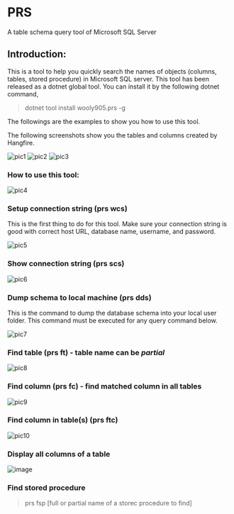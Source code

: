 # PRS
A table schema query tool of Microsoft SQL Server

## Introduction:
This is a tool to help you quickly search the names of objects (columns, tables, stored procedure) in Microsoft SQL server.
This tool has been released as a dotnet global tool. You can install it by the following dotnet command,
>dotnet tool install wooly905.prs -g

The followings are the examples to show you how to use this tool.

The following screenshots show you the tables and columns created by Hangfire.

![pic1](https://user-images.githubusercontent.com/18693681/129477044-0f98c657-97c3-4d98-8540-1f3ee8f4fe2c.JPG)
![pic2](https://user-images.githubusercontent.com/18693681/129477114-e508e069-b4d7-4694-a07f-3eb24f10ad78.JPG)
![pic3](https://user-images.githubusercontent.com/18693681/129477117-53aeb080-3579-4664-8fce-cddeb5f9979c.JPG)

### How to use this tool:

![pic4](https://user-images.githubusercontent.com/18693681/129477875-8d3707f9-c85c-40e4-901e-b6ecdc0cf34a.JPG)

### Setup connection string (prs wcs)

This is the first thing to do for this tool. Make sure your connection string is good with correct host URL, database name, username, and password.

![pic5](https://user-images.githubusercontent.com/18693681/129477397-7de49c08-5844-4938-a73c-bf93377af9c4.JPG)

### Show connection string (prs scs)

![pic6](https://user-images.githubusercontent.com/18693681/129477454-07529fde-7f86-49bc-83fd-573251a509d4.JPG)

### Dump schema to local machine (prs dds)

This is the command to dump the database schema into your local user folder. 
This command must be executed for any query command below.

![pic7](https://user-images.githubusercontent.com/18693681/129477524-83185aa4-871d-47c6-beed-0cf169d168bc.JPG)

### Find table (prs ft) - table name can be *partial*

![pic8](https://user-images.githubusercontent.com/18693681/129477565-0ada3957-a093-4a77-a8c4-bf055ac5677d.JPG)

### Find column (prs fc) - find matched column in all tables

![pic9](https://user-images.githubusercontent.com/18693681/129477624-0573396e-f94e-4217-b3b3-b5f007f3fe7b.JPG)

### Find column in table(s) (prs ftc)

![pic10](https://user-images.githubusercontent.com/18693681/129477674-f2559954-3d2f-43d8-b5c7-269543f2ad0d.JPG)

### Display all columns of a table

![image](https://user-images.githubusercontent.com/18693681/129477743-6f0b787b-94b2-4997-97e0-129d72c9c736.png)

### Find stored procedure

> prs fsp [full or partial name of a storec procedure to find]

